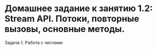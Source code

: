 # Домашнее задание к занятию 1.2: Stream API. Потоки, повторные вызовы, основные методы.
Задача 1. Работа с числами
